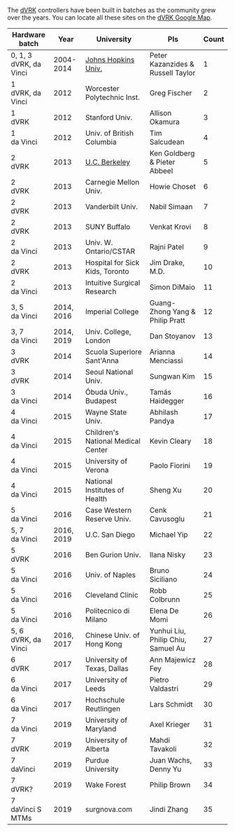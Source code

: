The [dVRK](/jhu-dvrk/sawIntuitiveResearchKit/wiki) controllers have been built in batches as the community grew over the years.  You can locate all these sites on the [dVRK Google Map](https://mapsengine.google.com/map/embed?mid=z14AfgTT1a9w.ktOc3SMAsVF4).

| Hardware batch | Year | University | PIs | Count | 
| -------------- | ---- | ---------- | ------| ---- |
| 0, 1, 3<br>dVRK, da Vinci | 2004-2014 | [Johns Hopkins Univ.](https://lcsr.jhu.edu) | Peter Kazanzides  & Russell Taylor | 1 |
| 1<br>dVRK, da Vinci | 2012 | Worcester Polytechnic Inst. | Greg Fischer | 2 | 
| 1<br>dVRK | 2012 | Stanford Univ. | Allison Okamura | 3 |
| 1<br>da Vinci | 2012 | Univ. of British Columbia | Tim Salcudean | 4 |
| 2<br>dVRK | 2013 | [U.C. Berkeley](http://bair.berkeley.edu/blog/2017/10/17/lfd-surgical-robots/) | Ken Goldberg & Pieter Abbeel | 5 |
| 2<br>dVRK | 2013 | Carnegie Mellon Univ. | Howie Choset | 6 |
| 2<br>dVRK | 2013 | Vanderbilt Univ. | Nabil Simaan | 7 |
| 2<br>dVRK | 2013 | SUNY Buffalo | Venkat Krovi | 8 |
| 2<br>da Vinci | 2013 | Univ. W. Ontario/CSTAR | Rajni Patel | 9 |
| 2<br>dVRK | 2013 | Hospital for Sick Kids, Toronto | Jim Drake, M.D. | 10 |
| 2<br>da Vinci | 2013 | Intuitive Surgical Research | Simon DiMaio | 11 |
| 3, 5<br>da Vinci | 2014, 2016 | Imperial College | Guang-Zhong Yang & Philip Pratt | 12 |
| 3, 7<br>da Vinci | 2014, 2019 | Univ. College, London | Dan Stoyanov | 13 |
| 3<br>dVRK | 2014 | Scuola Superiore Sant'Anna | Arianna Menciassi | 14 |
| 3<br>dVRK | 2014 | Seoul National Univ. | Sungwan Kim | 15 |
| 3<br>da Vinci | 2014 | Óbuda Univ., Budapest | Tamás Haidegger | 16 |
| 4<br>da Vinci | 2015 | Wayne State Univ. | Abhilash Pandya | 17 |
| 4<br>da Vinci | 2015 | Children's National Medical Center | Kevin Cleary | 18 |
| 4<br>da Vinci | 2015 | University of Verona | Paolo Fiorini | 19 |
| 4<br>da Vinci | 2015 | National Institutes of Health | Sheng Xu | 20 |
| 5<br>da Vinci | 2016 | Case Western Reserve Univ. | Cenk Cavusoglu | 21 |
| 5, 7<br>da Vinci | 2016, 2019 | U.C. San Diego | Michael Yip | 22 |
| 5<br>dVRK | 2016 | Ben Gurion Univ. | Ilana Nisky | 23 |
| 5<br>da Vinci | 2016 | Univ. of Naples | Bruno Siciliano | 24 |
| 5<br>da Vinci | 2016 | Cleveland Clinic | Robb Colbrunn | 25 |
| 5<br>da Vinci | 2016 | Politecnico di Milano | Elena De Momi | 26 |
| 5, 6<br>dVRK, da Vinci | 2016, 2017 | Chinese Univ. of Hong Kong | Yunhui Liu, Philip Chiu, Samuel Au | 27 |
| 6<br>dVRK | 2017 | University of Texas, Dallas | Ann Majewicz Fey | 28 |
| 6<br>da Vinci | 2017 | University of Leeds | Pietro Valdastri | 29 |
| 6<br>da Vinci | 2017 | Hochschule Reutlingen | Lars Schmidt | 30 |
| 7<br>da Vinci | 2019 | University of Maryland | Axel Krieger | 31 |
| 7<br>dVRK | 2019 | University of Alberta | Mahdi Tavakoli | 32 |
| 7<br>daVinci | 2019 | Purdue University | Juan Wachs, Denny Yu | 33 |
| 7<br>dVRK? | 2019 | Wake Forest | Philip Brown | 34 |
| 7<br>daVinci S MTMs | 2019 | surgnova.com | Jindi Zhang | 35 |